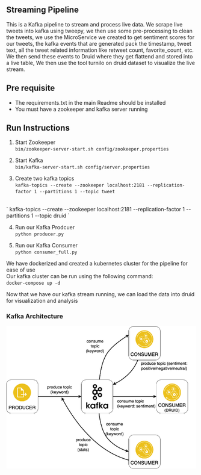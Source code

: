 ## Streaming Pipeline

This is a Kafka pipeline to stream and process live data. We scrape live tweets into kafka using tweepy, 
we then use some pre-processing to clean the tweets, we use the MicroService we created to get sentiment scores for our tweets, 
the kafka events that are generated pack the timestamp, tweet text, all the tweet related information like retweet count, favorite_count, etc.
We then send these events to Druid where they get flattend and stored into a live table, We then use the tool turnilo on druid dataset to visualize the live stream.


## Pre requisite
- The requirements.txt in the main Readme should be installed
- You must have a zookeeper and kafka server running


## Run Instructions 

1. Start Zookeeper <br/>
`
 bin/zookeeper-server-start.sh config/zookeeper.properties
`

2. Start Kafka <br/>
`
bin/kafka-server-start.sh config/server.properties
`

3. Create two kafka topics<br/>
`
kafka-topics --create --zookeeper localhost:2181 --replication-factor 1 --partitions 1 --topic tweet
`
<br/>
`
kafka-topics --create --zookeeper localhost:2181 --replication-factor 1 --partitions 1 --topic druid
`

4. Run our Kafka Prodcuer<br/>
`
python producer.py
`

5. Run our Kafka Consumer<br/>
`
python consumer_full.py
`

We have dockerized and created a kubernetes cluster for the pipeline for ease of use</br>
Our kafka cluster can be run using the following command: </br>
`
docker-compose up -d
`

Now that we have our kafka stream running, we can load the data into druid for visualization and analysis
 
### Kafka Architecture

![alt text](https://github.com/SidNimbalkar/CSYE7245FinalProject/blob/master/Images/Kafka.png)


